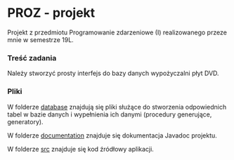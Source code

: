 # PROZ - projekt
Projekt z przedmiotu Programowanie zdarzeniowe (I) realizowanego przeze mnie w semestrze 19L.

### Treść zadania
Należy stworzyć prosty interfejs do bazy danych wypożyczalni płyt DVD.

### Pliki
W folderze [database](database) znajdują się pliki służące do stworzenia odpowiednich tabel w bazie danych i wypełnienia ich danymi (procedury generujące, generatory).

W folderze [documentation](documentation) znajduje się dokumentacja Javadoc projektu.

W folderze [src](src) znajduje się kod źródłowy aplikacji.
